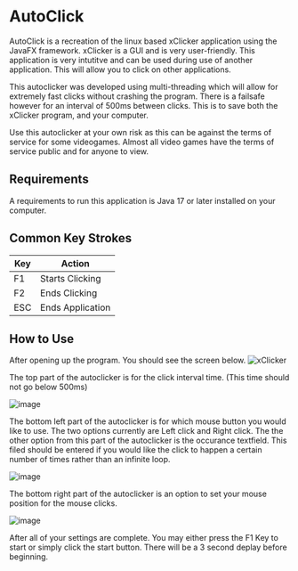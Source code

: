 # AutoClick

AutoClick is a recreation of the linux based xClicker application using the JavaFX framework. xClicker is a GUI and is very user-friendly. This application is very intutitve and can be used during use of another application. This will allow you to click on other applications.

This autoclicker was developed using multi-threading which will allow for extremely fast clicks without crashing the program. There is a failsafe however for an interval of 500ms between clicks. This is to save both the xClicker program, and your computer.

Use this autoclicker at your own risk as this can be against the terms of service for some videogames. Almost all video games have the terms of service public and for anyone to view.

## Requirements
A requirements to run this application is Java 17 or later installed on your computer.

## Common Key Strokes

|  Key  |      Action      |
|-------|------------------|
|  F1   |  Starts Clicking |
|  F2   |  Ends Clicking   |
|  ESC  | Ends Application |

## How to Use
After opening up the program. You should see the screen below.
![xClicker](https://user-images.githubusercontent.com/24980194/158873064-e7a6940f-d4e0-4c1b-b2b1-9de898ccc00e.PNG)

The top part of the autoclicker is for the click interval time. (This time should not go below 500ms)

![image](https://user-images.githubusercontent.com/24980194/158873364-11815bc2-d649-47c8-9c68-1b6198512f8d.png)

The bottom left part of the autoclicker is for which mouse button you would like to use. The two options currently are Left click and Right click.
The the other option from this part of the autoclicker is the occurance textfield. This filed should be entered if you would like the click to happen a certain 
number of times rather than an infinite loop.

![image](https://user-images.githubusercontent.com/24980194/158873708-12c0dd7f-89d6-4160-8981-af595e0e1096.png)

The bottom right part of the autoclicker is an option to set your mouse position for the mouse clicks.

![image](https://user-images.githubusercontent.com/24980194/158873855-f2e86128-d9e4-48d4-b374-fedc6dcfba30.png)

After all of your settings are complete. You may either press the F1 Key to start or simply click the start button. There will be a 3 second deplay before beginning.
